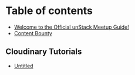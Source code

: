 # Table of contents

* [Welcome to the Official unStack Meetup Guide!](README.md)
* [Content Bounty](content-bounty.md)

## Cloudinary Tutorials

* [Untitled](cloudinary-tutorials/untitled.md)

